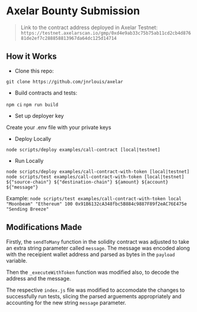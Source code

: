 # Axelar Bounty Submission

> Link to the contract address deployed in Axelar Testnet: `https://testnet.axelarscan.io/gmp/0xd4e9ab33c75b75ab11cd2cb4d87681de2ef7c288858813967da64dc125d14714`

## How it Works

- Clone this repo:

`git clone https://github.com/jnrlouis/axelar`

- Build contracts and tests:

`npm ci`
`npm run build`

- Set up deployer key

Create your .env file with your private keys

- Deploy Locally

`node scripts/deploy examples/call-contract [local|testnet]`

- Run Locally

`node scripts/deploy examples/call-contract-with-token [local|testnet]`
`node scripts/test examples/call-contract-with-token [local|testnet] ${"source-chain"} ${"destination-chain"} ${amount} ${account} ${"message"}`

Example: `node scripts/test examples/call-contract-with-token local "Moonbeam" "Ethereum" 100 0x91B6132cA348fbc5B884c9887F89f2eAC76E475e "Sending Breeze"`

## Modifications Made

Firstly, the `sendToMany` function in the solidity contract was adjusted to take an extra string parameter called `message`.
The message was encoded along with the receipient wallet address and parsed as bytes in the `payload` variable.

Then the `_executeWithToken` function was modified also, to decode the address and the message.

The respective `index.js` file was modified to accomodate the changes to successfully run tests, slicing the parsed arguements appropriately and accounting for the new string `message` parameter.